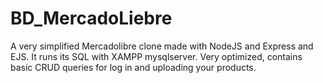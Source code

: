 # BD_MercadoLiebre
A very simplified Mercadolibre clone made with NodeJS and Express and EJS. It runs its SQL with XAMPP mysqlserver. Very optimized, contains basic CRUD queries for log in and uploading your products.
